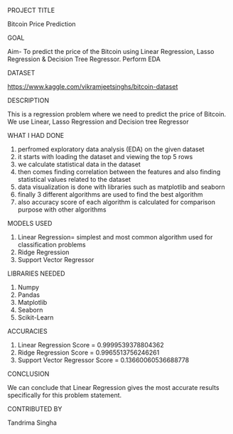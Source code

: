 PROJECT TITLE

Bitcoin Price Prediction

GOAL

Aim- To predict the price of the Bitcoin using Linear Regression, Lasso Regression & Decision Tree Regressor. Perform EDA

DATASET

https://www.kaggle.com/vikramjeetsinghs/bitcoin-dataset

DESCRIPTION

This is a regression problem where we need to predict the price of Bitcoin. We use Linear, Lasso Regression and Decision tree Regressor

WHAT I HAD DONE

1. perfromed exploratory data analysis (EDA) on the given dataset
2. it starts with loading the dataset and viewing the top 5 rows
3. we calculate statistical data in the dataset
4. then comes finding correlation between the features and also finding statistical values related to the dataset
5. data visualization is done with libraries such as matplotlib and seaborn
6. finally 3 different algorithms are used to find the best algorithm 
7. also accuracy score of each algorithm is calculated for comparison purpose with other algorithms

MODELS USED

1. Linear Regression= simplest and most common algorithm used for classification problems
2. Ridge Regression
3. Support Vector Regressor


LIBRARIES NEEDED

1. Numpy
2. Pandas
3. Matplotlib
4. Seaborn
5. Scikit-Learn

ACCURACIES

1. Linear Regression Score = 0.9999539378804362
2. Ridge Regression Score = 0.9965513756246261
3. Support Vector Regressor Score = 0.13660060536688778

CONCLUSION

We can conclude that Linear Regression gives the most accurate results specifically for this problem statement.

CONTRIBUTED BY

Tandrima Singha




